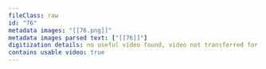 ```yaml
---
fileClass: raw
id: "76"
metadata images: "[[76.png]]"
metadata images parsed text: ["[[76]]"]
digitization details: no useful video found, video not transferred for parsing
contains usable video: true
---
```

